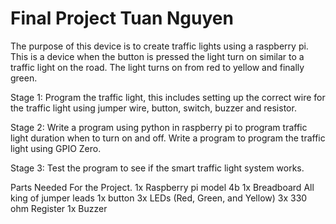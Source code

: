 # Final Project Tuan Nguyen
  The purpose of this device is to create traffic lights using a raspberry pi. This is a device when the button is pressed the light turn on similar to a traffic light on the road. The light turns on from red to yellow and finally green.  

Stage 1: Program the traffic light, this includes setting up the correct wire for the traffic light using jumper wire, button, switch, buzzer and resistor. 

Stage 2: Write a program using python in raspberry pi to program traffic light duration when to turn on and off. Write a program to   program the traffic light using GPIO Zero.   

Stage 3: Test the program to see if the smart traffic light system works. 


Parts Needed For the Project.
1x Raspberry pi model 4b
1x Breadboard
All king of jumper leads 
1x button
3x LEDs (Red, Green, and Yellow)
3x 330 ohm Register
1x Buzzer
